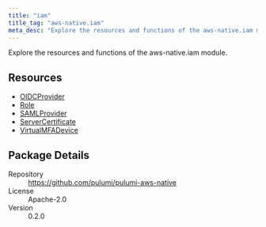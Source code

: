 ```yaml
---
title: "iam"
title_tag: "aws-native.iam"
meta_desc: "Explore the resources and functions of the aws-native.iam module."
---
```


<!-- WARNING: this file was generated by Pulumi Docs Generator. -->
<!-- Do not edit by hand unless you're certain you know what you are doing! -->

Explore the resources and functions of the aws-native.iam module.

<h2 id="resources">Resources</h2>
<ul class="api">
    <li><a href="oidcprovider" title="OIDCProvider"><span class="symbol resource"></span>OIDCProvider</a></li>
    <li><a href="role" title="Role"><span class="symbol resource"></span>Role</a></li>
    <li><a href="samlprovider" title="SAMLProvider"><span class="symbol resource"></span>SAMLProvider</a></li>
    <li><a href="servercertificate" title="ServerCertificate"><span class="symbol resource"></span>ServerCertificate</a></li>
    <li><a href="virtualmfadevice" title="VirtualMFADevice"><span class="symbol resource"></span>VirtualMFADevice</a></li>
</ul>

<h2 id="package-details">Package Details</h2>
<dl class="package-details">
	<dt>Repository</dt>
	<dd><a href="https://github.com/pulumi/pulumi-aws-native">https://github.com/pulumi/pulumi-aws-native</a></dd>
	<dt>License</dt>
	<dd>Apache-2.0</dd>
	<dt>Version</dt>
	<dd>0.2.0</dd>
</dl>

